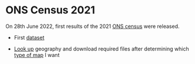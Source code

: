 # ONS Census 2021
On 28th June 2022, first results of the 2021 [ONS census](https://www.ons.gov.uk/census) were released.

- First [dataset](https://www.ons.gov.uk/peoplepopulationandcommunity/populationandmigration/populationestimates/datasets/populationandhouseholdestimatesenglandandwalescensus2021)

- [Look up](https://geoportal.statistics.gov.uk/) geography and download required files after determining which [type of map](https://www.ons.gov.uk/methodology/geography/geographicalproducts/digitalboundaries) I want
